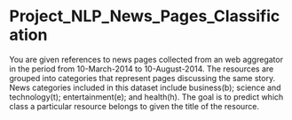 # Project_NLP_News_Pages_Classification
You are given references to news pages collected from an web aggregator in the period from 10-March-2014 to 10-August-2014. The resources are grouped into categories that represent pages discussing the same story. News categories included in this dataset include business(b); science and technology(t); entertainment(e); and health(h).  The goal is to predict which class a particular resource belongs to given the title of the resource.
